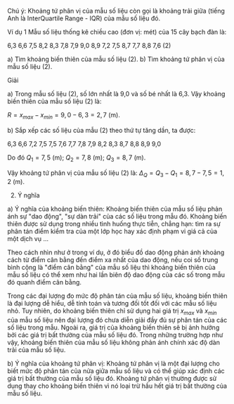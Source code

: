 Chú ý: Khoảng tứ phân vị của mẫu số liệu còn gọi là khoảng trải giữa (tiếng Anh là InterQuartile Range - IQR) của mẫu số liệu đó.

Ví dụ 1 Mẫu số liệu thống kê chiều cao (đơn vị: mét) của 15 cây bạch đàn là:

6,3 6,6 7,5 8,2 8,3 7,8 7,9 9,0 8,9 7,2 7,5 8,7 7,7 8,8 7,6 (2)

a) Tìm khoảng biến thiên của mẫu số liệu (2).
b) Tìm khoảng tứ phân vị của mẫu số liệu (2).

Giải

a) Trong mẫu số liệu (2), số lớn nhất là 9,0 và số bé nhất là 6,3. Vậy khoảng biến thiên của mẫu số liệu (2) là:

$R = x_{max} - x_{min} = 9,0 - 6,3 = 2,7$ (m).

b) Sắp xếp các số liệu của mẫu (2) theo thứ tự tăng dần, ta được:

6,3 6,6 7,2 7,5 7,5 7,6 7,7 7,8 7,9 8,2 8,3 8,7 8,8 8,9 9,0

Do đó $Q_1 = 7,5$ (m); $Q_2 = 7,8$ (m); $Q_3 = 8,7$ (m).

Vậy khoảng tứ phân vị của mẫu số liệu (2) là: $\Delta_Q = Q_3 - Q_1 = 8,7 - 7,5 = 1,2$ (m).

2. Ý nghĩa

a) Ý nghĩa của khoảng biến thiên: Khoảng biến thiên của mẫu số liệu phản ánh sự "dao động", "sự dàn trải" của các số liệu trong mẫu đó. Khoảng biến thiên được sử dụng trong nhiều tình huống thực tiễn, chẳng hạn: tìm ra sự phân tán điểm kiểm tra của một lớp học hay xác định phạm vi giá cả của một dịch vụ ...

Theo cách nhìn như ở trong ví dụ, ở đó biểu đồ dao động phản ánh khoảng cách từ điểm cân bằng đến điểm xa nhất của dao động, nếu coi số trung bình cộng là "điểm cân bằng" của mẫu số liệu thì khoảng biến thiên của mẫu số liệu có thể xem như hai lần biên độ dao động của các số trong mẫu đó quanh điểm cân bằng.

Trong các đại lượng đo mức độ phân tán của mẫu số liệu, khoảng biến thiên là đại lượng dễ hiểu, dễ tính toán và tương đối tốt đối với các mẫu số liệu nhỏ. Tuy nhiên, do khoảng biến thiên chỉ sử dụng hai giá trị $x_{max}$ và $x_{min}$ của mẫu số liệu nên đại lượng đó chưa diễn giải đầy đủ sự phân tán của các số liệu trong mẫu. Ngoài ra, giá trị của khoảng biến thiên sẽ bị ảnh hưởng bởi các giá trị bất thường của mẫu số liệu đó. Trong những trường hợp như vậy, khoảng biến thiên của mẫu số liệu không phản ánh chính xác độ dàn trải của mẫu số liệu.

b) Ý nghĩa của khoảng tứ phân vị: Khoảng tứ phân vị là một đại lượng cho biết mức độ phân tán của nửa giữa mẫu số liệu và có thể giúp xác định các giá trị bất thường của mẫu số liệu đó. Khoảng tứ phân vị thường được sử dụng thay cho khoảng biến thiên vì nó loại trừ hầu hết giá trị bất thường của mẫu số liệu.